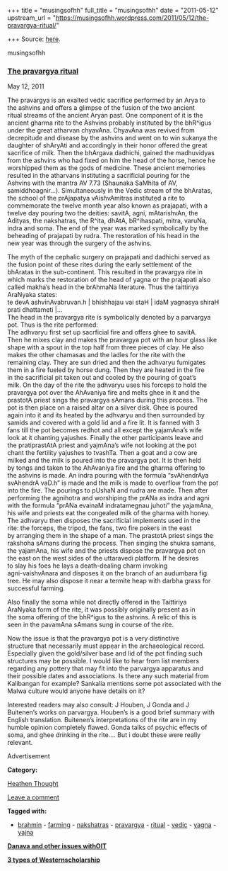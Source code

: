 +++
title = "musingsofhh"
full_title = "musingsofhh"
date = "2011-05-12"
upstream_url = "https://musingsofhh.wordpress.com/2011/05/12/the-pravargya-ritual/"

+++
Source: [here](https://musingsofhh.wordpress.com/2011/05/12/the-pravargya-ritual/).


musingsofhh


### [The pravargya ritual](https://musingsofhh.wordpress.com/2011/05/12/the-pravargya-ritual/)

May 12, 2011

The pravargya is an exalted vedic sacrifice performed by an Arya to  
the ashvins and offers a glimpse of the fusion of the two ancient  
ritual streams of the ancient Aryan past. One component of it is the  
ancient gharma rite to the Ashvins probably instituted by the bhR^igus  
under the great atharvan chyavAna. ChyavAna was revived from  
decrepitude and disease by the ashvins and went on to win sukanya the  
daughter of shAryAti and accordingly in their honor offered the great  
sacrifice of milk. Then the bhArgava dadhichi, gained the madhuvidyas  
from the ashvins who had fixed on him the head of the horse, hence he  
worshipped them as the gods of medicine. These ancient memories  
resulted in the atharvans instituting a sacrificial pouring for the  
Ashvins with the mantra AV 7.73 (Shaunaka SaMhita of AV,  
samiddhoagnir…). Simultaneously in the Vedic stream of the bhAratas,  
the school of the prAjapatya vAishvAmitras instituted a rite to  
commemorate the twelve month year also known as prajapati, with a  
twelve day pouring two the deities: savitA, agni, mAtarishvAn, the  
Adityas, the nakshatras, the R^ita, dhAtA, bR^ihaspati, mitra, varuNa,  
indra and soma. The end of the year was marked symbolically by the  
beheading of prajapati by rudra. The restoration of his head in the  
new year was through the surgery of the ashvins.

The myth of the cephalic surgery on prajapati and dadhichi served as  
the fusion point of these rites during the early settlement of the  
bhAratas in the sub-continent. This resulted in the pravargya rite in  
which marks the restoration of the head of yagna or the prajapati also  
called makha’s head in the brAhmaNa literature. Thus the taittiriya  
AraNyaka states:  
te devA ashvinAvabruvan.h \| bhishhajau vai staH \| idaM yagnasya shiraH  
prati dhattameti \|…  
The head in the pravargya rite is symbolically denoted by a parvargya  
pot. Thus is the rite performed:  
The adhvaryu first set up sacrficial fire and offers ghee to savitA.  
Then he mixes clay and makes the pravargya pot with an hour glass like  
shape with a spout in the top half from three pieces of clay. He also  
makes the other chamasas and the ladles for the rite with the  
remaining clay. They are sun dried and then the adhvaryu fumigates  
them in a fire fueled by horse dung. Then they are heated in the fire  
in the sacrificial pit taken out and cooled by the pouring of goat’s  
milk. On the day of the rite the adhvaryu uses his forceps to hold the  
pravargya pot over the AhAvaniya fire and melts ghee in it and the  
prastotA priest sings the pravargya sAmans during this process. The  
pot is then place on a raised altar on a silver disk. Ghee is poured  
again into it and its heated by the adhvaryu and then surrounded by  
samids and covered with a gold lid and a fire lit. It is fanned with 3  
fans till the pot becomes redhot and all except the yajamAna’s wife  
look at it chanting yajushes. Finally the other participants leave and  
the pratiprastAtA priest and yajmAna’s wife not looking at the pot  
chant the fertility yajushes to tvashTa. Then a goat and a cow are  
milked and the milk is poured into the pravargya pot. It is then held  
by tongs and taken to the AhAvaniya fire and the gharma offering to  
the ashvins is made. An indra pouring with the formula “svAhendrAya  
svAhendrA vaD.h” is made and the milk is made to overflow from the pot  
into the fire. The pourings to pUshaN and rudra are made. Then after  
performing the agnihotra and worshiping the prANa as indra and agni  
with the formula “prANa evainaM indratamegnau juhoti” the yajamAna,  
his wife and priests eat the congealed milk of the gharma with honey.  
The adhvaryu then disposes the sacrificial implements used in the  
rite: the forceps, the tripod, the fans, two fire pokers in the east  
by arranging them in the shape of a man. The prastotA priest sings the  
rakshoha sAmans during the process. Then singing the shukra samans,  
the yajamAna, his wife and the priests dispose the pravargya pot on  
the east on the west sides of the uttaravedi platform. If he desires  
to slay his foes he lays a death-dealing charm invoking  
agni-vaishvAnara and disposes it on the branch of an audumbara fig  
tree. He may also dispose it near a termite heap with darbha grass for  
successful farming.

Also finally the soma while not directly offered in the Taittiriya  
AraNyaka form of the rite, it was possibly originally present as in  
the soma offering of the bhR^igus to the ashvins. A relic of this is  
seen in the pavamAna sAmans sung in course of the rite.

Now the issue is that the pravargya pot is a very distinctive  
structure that necessarily must appear in the archaeological record.  
Especially given the gold/silver base and lid of the pot finding such  
structures may be possible. I would like to hear from list members  
regarding any pottery that may fit into the parvargya apparatus and  
their possible dates and associations. Is there any such material from  
Kalibangan for example? Sankalia mentions some pot associated with the  
Malwa culture would anyone have details on it?

Interested readers may also consult: J Houben, J Gonda and J  
Buitenen’s works on parvargya. Houben’s is a good brief summary with  
English translation. Buitenen’s interpretations of the rite are in my  
humble opinion completely flawed. Gonda talks of psychic effects of  
soma, and ghee drinking in the rite…. But i doubt these were really  
relevant.

Advertisement

**Category:**

[Heathen Thought](https://musingsofhh.wordpress.com/category/heathen-thought/)

[Leave a comment](https://musingsofhh.wordpress.com/2011/05/12/the-pravargya-ritual/#respond)

**Tagged with:**

- [brahmin](https://musingsofhh.wordpress.com/tag/brahmin/) - [farming](https://musingsofhh.wordpress.com/tag/farming/) - [nakshatras](https://musingsofhh.wordpress.com/tag/nakshatras/) - [pravargya](https://musingsofhh.wordpress.com/tag/pravargya/) - [ritual](https://musingsofhh.wordpress.com/tag/ritual/) - [vedic](https://musingsofhh.wordpress.com/tag/vedic/) - [yagna](https://musingsofhh.wordpress.com/tag/yagna/) - [yajna](https://musingsofhh.wordpress.com/tag/yajna/)

**[Danava and other issues withOIT](https://musingsofhh.wordpress.com/2011/05/12/danava-and-other-issues-with-oit/)**

**[3 types of Westernscholarship](https://musingsofhh.wordpress.com/2011/05/12/3-types-of-western-scholarship/)**
